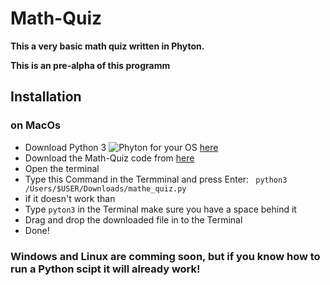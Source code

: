 # Math-Quiz
**This a very basic math quiz written in Phyton.**

**This is an pre-alpha of this programm**
## Installation
### on MacOs
* Download Python 3 ![Phyton](https://docs.python.org/3/_static/py.svg) for your OS [here](https://www.python.org/downloads/)
* Download the Math-Quiz code from [here](https://github.com/Pixel-Master/Math-Quiz/releases/download/math/math_quiz.py)
* Open the terminal
* Type this Command in the Termminal and press Enter:
` python3 /Users/$USER/Downloads/mathe_quiz.py`
* if it doesn't work than 
 * Type `pyton3` in the Terminal make sure you have a space behind it
 *  Drag and drop the downloaded file in to the Terminal
* Done!

### Windows and Linux are comming soon, but if you know how to run a Python scipt it will already work!

